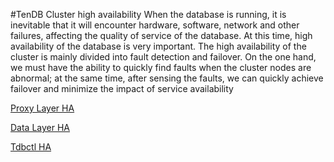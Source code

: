 #TenDB Cluster high availability
When the database is running, it is inevitable that it will encounter hardware, software, network and other failures, affecting the quality of service of the database. At this time, high availability of the database is very important.
The high availability of the cluster is mainly divided into fault detection and failover.
On the one hand, we must have the ability to quickly find faults when the cluster nodes are abnormal; at the same time, after sensing the faults, we can quickly achieve failover and minimize the impact of service availability


[Proxy Layer HA](TSpider-failover-en.md)

[Data Layer HA](TenDB-failover-en.md)

[Tdbctl HA](Tdbctl-failover-en.md)